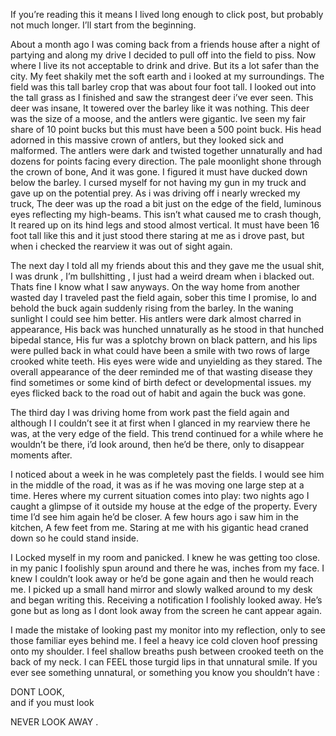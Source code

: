 
If you’re reading this it means I lived long enough to click post, but probably not much longer. I’ll start from the beginning. 

About a month ago I was coming back from a friends house after a night of partying and along my drive I decided to pull off into the field to piss. Now where I live its not acceptable to drink and drive. But its a lot safer than the city. My feet shakily met the soft earth and i looked at my surroundings. The field was this tall barley crop that was about four foot tall. I looked out into the tall grass as I finished and saw the strangest deer i’ve ever seen. This deer was insane, It towered over the barley like it was nothing. This deer was the size of a moose, and the antlers were gigantic. Ive seen my fair share of 10 point bucks but this must have been a 500 point buck. His head adorned in this massive crown of antlers, but they looked sick and malformed. The antlers were dark and twisted together unnaturally and had dozens for points facing every direction. The pale moonlight shone through the crown of bone, And it was gone. I figured it must have ducked down below the barley. I cursed myself for not having my gun in my truck and gave up on the potential prey. As i was driving off i nearly wrecked my truck, The deer was up the road a bit just on the edge of the field, luminous eyes reflecting my high-beams. This isn’t what caused me to crash though, It reared up on its hind legs and stood almost vertical. It must have been 16 foot tall like this and it just stood there staring at me as i drove past, but when i checked the rearview it was out of sight again. 

The next day I told all my friends about this and they gave me the usual shit, I was drunk , I’m bullshitting , I just had a weird dream when i blacked out. Thats fine I know what I saw anyways. On the way home from another wasted day I traveled past the field again, sober this time I promise, lo and behold the buck again suddenly rising from the barley. In the waning sunlight I could see him better. His antlers were dark almost charred in appearance, His back was hunched unnaturally as he stood in that hunched bipedal stance, His fur was a splotchy brown on black pattern, and his lips were pulled back in what could have been a smile with two rows of large crooked white teeth. His eyes were wide and unyielding as they stared. The overall appearance of the deer reminded me of that wasting disease they find sometimes or some kind of birth defect or developmental issues. my eyes flicked back to the road out of habit and again the buck was gone.

The third day I was driving home from work past the field again and although I
I couldn’t see it at first when I glanced in my rearview there he was, at the very edge of the field. This trend continued for a while where he wouldn’t be there, i’d look around, then he’d be there, only to disappear moments after. 

I noticed about a week in he was completely past the fields. I would see him in the middle of the road, it was as if he was moving one large step at a time. Heres where my current situation comes into play: two nights ago I caught a glimpse of it outside my house at the edge of the property. Every time I’d see him again he’d be closer. A few hours ago i saw him in the kitchen, A few feet from me. Staring at me with his gigantic head craned down so he could stand inside. 

I Locked myself in my room and panicked. I knew he was getting too close. in my panic I foolishly spun around and there he was, inches from my face. I knew I couldn’t look away or he’d be gone again and then he would reach me. I picked up a small hand mirror and slowly walked around to my desk and began writing this. Receiving a notification I foolishly looked away. He’s gone but as long as I dont look away from the screen he cant appear again. 

I made the mistake of looking past my monitor into my reflection, only to see those familiar eyes behind me. I feel a heavy ice cold cloven hoof pressing onto my shoulder. I feel shallow breaths push between crooked teeth on the back of my neck. I can FEEL those turgid lips in that unnatural smile. If you ever see something unnatural, or something you know you shouldn’t have : 

DONT LOOK,  
and if you must look 

NEVER LOOK AWAY .